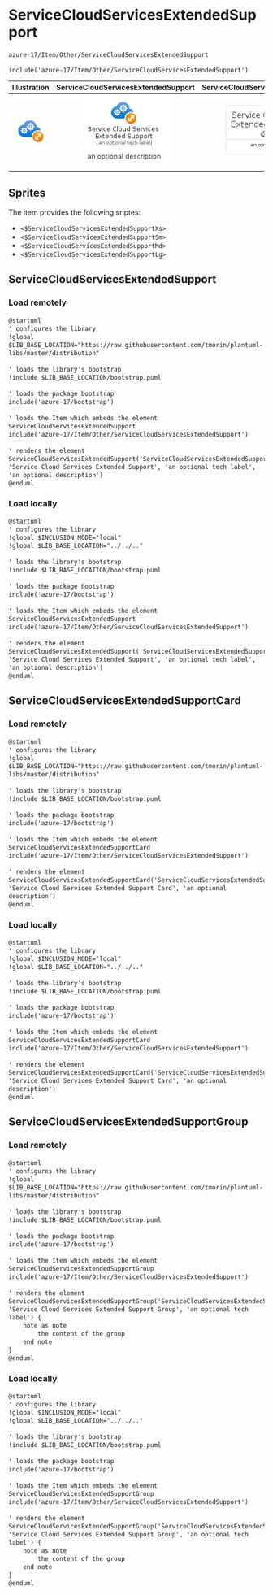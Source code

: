 # ServiceCloudServicesExtendedSupport


```text
azure-17/Item/Other/ServiceCloudServicesExtendedSupport
```

```text
include('azure-17/Item/Other/ServiceCloudServicesExtendedSupport')
```



| Illustration | ServiceCloudServicesExtendedSupport | ServiceCloudServicesExtendedSupportCard | ServiceCloudServicesExtendedSupportGroup |
| :---: | :---: | :---: | :---: |
| ![illustration for Illustration](../../../azure-17/Item/Other/ServiceCloudServicesExtendedSupport.png) | ![illustration for ServiceCloudServicesExtendedSupport](../../../azure-17/Item/Other/ServiceCloudServicesExtendedSupport.Local.png) | ![illustration for ServiceCloudServicesExtendedSupportCard](../../../azure-17/Item/Other/ServiceCloudServicesExtendedSupportCard.Local.png) | ![illustration for ServiceCloudServicesExtendedSupportGroup](../../../azure-17/Item/Other/ServiceCloudServicesExtendedSupportGroup.Local.png) |



## Sprites
The item provides the following sriptes:

- `<$ServiceCloudServicesExtendedSupportXs>`
- `<$ServiceCloudServicesExtendedSupportSm>`
- `<$ServiceCloudServicesExtendedSupportMd>`
- `<$ServiceCloudServicesExtendedSupportLg>`





## ServiceCloudServicesExtendedSupport

### Load remotely
```plantuml
@startuml
' configures the library
!global $LIB_BASE_LOCATION="https://raw.githubusercontent.com/tmorin/plantuml-libs/master/distribution"

' loads the library's bootstrap
!include $LIB_BASE_LOCATION/bootstrap.puml

' loads the package bootstrap
include('azure-17/bootstrap')

' loads the Item which embeds the element ServiceCloudServicesExtendedSupport
include('azure-17/Item/Other/ServiceCloudServicesExtendedSupport')

' renders the element
ServiceCloudServicesExtendedSupport('ServiceCloudServicesExtendedSupport', 'Service Cloud Services Extended Support', 'an optional tech label', 'an optional description')
@enduml
```

### Load locally
```plantuml
@startuml
' configures the library
!global $INCLUSION_MODE="local"
!global $LIB_BASE_LOCATION="../../.."

' loads the library's bootstrap
!include $LIB_BASE_LOCATION/bootstrap.puml

' loads the package bootstrap
include('azure-17/bootstrap')

' loads the Item which embeds the element ServiceCloudServicesExtendedSupport
include('azure-17/Item/Other/ServiceCloudServicesExtendedSupport')

' renders the element
ServiceCloudServicesExtendedSupport('ServiceCloudServicesExtendedSupport', 'Service Cloud Services Extended Support', 'an optional tech label', 'an optional description')
@enduml
```

## ServiceCloudServicesExtendedSupportCard

### Load remotely
```plantuml
@startuml
' configures the library
!global $LIB_BASE_LOCATION="https://raw.githubusercontent.com/tmorin/plantuml-libs/master/distribution"

' loads the library's bootstrap
!include $LIB_BASE_LOCATION/bootstrap.puml

' loads the package bootstrap
include('azure-17/bootstrap')

' loads the Item which embeds the element ServiceCloudServicesExtendedSupportCard
include('azure-17/Item/Other/ServiceCloudServicesExtendedSupport')

' renders the element
ServiceCloudServicesExtendedSupportCard('ServiceCloudServicesExtendedSupportCard', 'Service Cloud Services Extended Support Card', 'an optional description')
@enduml
```

### Load locally
```plantuml
@startuml
' configures the library
!global $INCLUSION_MODE="local"
!global $LIB_BASE_LOCATION="../../.."

' loads the library's bootstrap
!include $LIB_BASE_LOCATION/bootstrap.puml

' loads the package bootstrap
include('azure-17/bootstrap')

' loads the Item which embeds the element ServiceCloudServicesExtendedSupportCard
include('azure-17/Item/Other/ServiceCloudServicesExtendedSupport')

' renders the element
ServiceCloudServicesExtendedSupportCard('ServiceCloudServicesExtendedSupportCard', 'Service Cloud Services Extended Support Card', 'an optional description')
@enduml
```

## ServiceCloudServicesExtendedSupportGroup

### Load remotely
```plantuml
@startuml
' configures the library
!global $LIB_BASE_LOCATION="https://raw.githubusercontent.com/tmorin/plantuml-libs/master/distribution"

' loads the library's bootstrap
!include $LIB_BASE_LOCATION/bootstrap.puml

' loads the package bootstrap
include('azure-17/bootstrap')

' loads the Item which embeds the element ServiceCloudServicesExtendedSupportGroup
include('azure-17/Item/Other/ServiceCloudServicesExtendedSupport')

' renders the element
ServiceCloudServicesExtendedSupportGroup('ServiceCloudServicesExtendedSupportGroup', 'Service Cloud Services Extended Support Group', 'an optional tech label') {
    note as note
        the content of the group
    end note
}
@enduml
```

### Load locally
```plantuml
@startuml
' configures the library
!global $INCLUSION_MODE="local"
!global $LIB_BASE_LOCATION="../../.."

' loads the library's bootstrap
!include $LIB_BASE_LOCATION/bootstrap.puml

' loads the package bootstrap
include('azure-17/bootstrap')

' loads the Item which embeds the element ServiceCloudServicesExtendedSupportGroup
include('azure-17/Item/Other/ServiceCloudServicesExtendedSupport')

' renders the element
ServiceCloudServicesExtendedSupportGroup('ServiceCloudServicesExtendedSupportGroup', 'Service Cloud Services Extended Support Group', 'an optional tech label') {
    note as note
        the content of the group
    end note
}
@enduml
```

